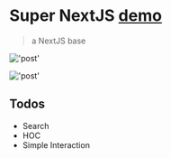 # Super NextJS [demo](https://super-next.herokuapp.com/)
> a NextJS base

!['post'](https://screenshotscdn.firefoxusercontent.com/images/4d18155d-c8a0-43e8-ae6e-3cf2d68b6edb.png)

!['post'](https://screenshotscdn.firefoxusercontent.com/images/d279568e-a0cb-437e-99ec-fbfb702a839a.png)

## Todos
- Search
- HOC
- Simple Interaction
